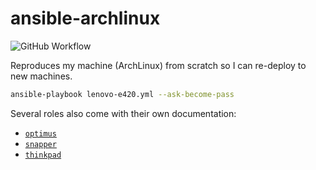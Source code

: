 # ansible-archlinux

![GitHub Workflow](https://github.com/AlexandreCarlton/ansible-archlinux/actions/workflows/molecule.yml/badge.svg)

Reproduces my machine (ArchLinux) from scratch so I can re-deploy to new machines.

```bash
ansible-playbook lenovo-e420.yml --ask-become-pass
```

Several roles also come with their own documentation:

 - [`optimus`](roles/optimus)
 - [`snapper`](roles/snapper)
 - [`thinkpad`](roles/thinkpad)

